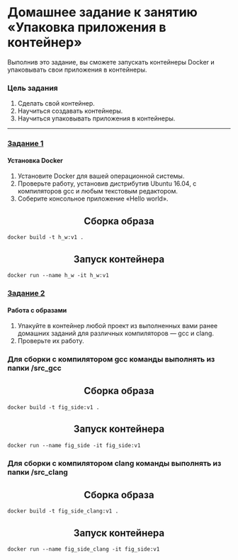 # Домашнее задание к занятию «Упаковка приложения в контейнер»

Выполнив это задание, вы сможете запускать контейнеры Docker и упаковывать свои приложения в контейнеры.

### Цель задания

1. Сделать свой контейнер.
2. Научиться создавать контейнеры.
3. Научиться упаковывать приложения в контейнеры.

------

### [Задание 1](Task_1)

#### Установка Docker

1. Установите Docker для вашей операционной системы.
2. Проверьте работу, установив дистрибутив Ubuntu 16.04, с компиляторов gcc и любым текстовым редактором.
3. Соберите консольное приложение «Hello world».

 <h2 align="center">Сборка образа</h2>

```docker build -t h_w:v1 .```

<h2 align="center">Запуск контейнера</h2>

```docker run --name h_w -it h_w:v1```

### [Задание 2](Task_2)

#### Работа с образами

1. Упакуйте в контейнер любой проект из выполненных вами ранее домашних заданий для различных компиляторов — gcc и clang.
2. Проверьте их работу.

### Для сборки с компилятором gcc команды выполнять из папки /src_gcc

<h2 align="center">Сборка образа</h2>

```docker build -t fig_side:v1 .```

<h2 align="center">Запуск контейнера</h2>

```docker run --name fig_side -it fig_side:v1```

### Для сборки с компилятором clang команды выполнять из папки /src_clang

<h2 align="center">Сборка образа</h2>

```docker build -t fig_side_clang:v1 .```

<h2 align="center">Запуск контейнера</h2>

```docker run --name fig_side_clang -it fig_side:v1```

